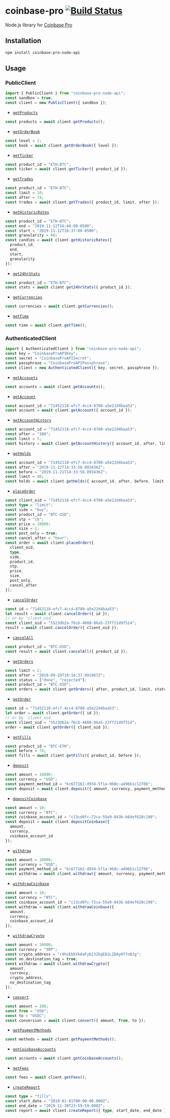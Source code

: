 # coinbase-pro [![Build Status](https://travis-ci.com/vansergen/coinbase-pro.svg?token=cg5dVMovG8Db6p5Qzzps&branch=master)](https://travis-ci.com/vansergen/coinbase-pro)

Node.js library for [Coinbase Pro](https://pro.coinbase.com/)

## Installation

```bash
npm install coinbase-pro-node-api
```

## Usage

### PublicClient

```typescript
import { PublicClient } from "coinbase-pro-node-api";
const sandbox = true;
const client = new PublicClient({ sandbox });
```

- [`getProducts`](https://docs.pro.coinbase.com/#get-products)

```typescript
const products = await client.getProducts();
```

- [`getOrderBook`](https://docs.pro.coinbase.com/#get-product-order-book)

```typescript
const level = 2;
const book = await client.getOrderBook({ level });
```

- [`getTicker`](https://docs.pro.coinbase.com/#get-product-ticker)

```typescript
const product_id = "ETH-BTC";
const ticker = await client.getTicker({ product_id });
```

- [`getTrades`](https://docs.pro.coinbase.com/#get-trades)

```typescript
const product_id = "ETH-BTC";
const limit = 10;
const after = 74;
const trades = await client.getTrades({ product_id, limit, after });
```

- [`getHistoricRates`](https://docs.pro.coinbase.com/#get-historic-rates)

```typescript
const product_id = "ETH-BTC";
const end = "2019-11-12T16:40:00-0500";
const start = "2019-11-12T16:37:00-0500";
const granularity = 60;
const candles = await client.getHistoricRates({
  product_id,
  end,
  start,
  granularity
});
```

- [`get24hrStats`](https://docs.pro.coinbase.com/#get-24hr-stats)

```typescript
const product_id = "ETH-BTC";
const stats = await client.get24hrStats({ product_id });
```

- [`getCurrencies`](https://docs.pro.coinbase.com/#get-currencies)

```typescript
const currencies = await client.getCurrencies();
```

- [`getTime`](https://docs.pro.coinbase.com/#time)

```typescript
const time = await client.getTime();
```

### AuthenticatedClient

```typescript
import { AuthenticatedClient } from "coinbase-pro-node-api";
const key = "CoinbaseProAPIKey";
const secret = "CoinbaseProAPISecret";
const passphrase = "CoinbaseProAPIPassphrase";
const client = new AuthenticatedClient({ key, secret, passphrase });
```

- [`getAccounts`](https://docs.pro.coinbase.com/#list-accounts)

```typescript
const accounts = await client.getAccounts();
```

- [`getAccount`](https://docs.pro.coinbase.com/#get-an-account)

```typescript
const account_id = "71452118-efc7-4cc4-8780-a5e22d4baa53";
const account = await client.getAccount({ account_id });
```

- [`getAccountHistory`](https://docs.pro.coinbase.com/#get-account-history)

```typescript
const account_id = "71452118-efc7-4cc4-8780-a5e22d4baa53";
const after = "100";
const limit = 5;
const history = await client.getAccountHistory({ account_id, after, limit });
```

- [`getHolds`](https://docs.pro.coinbase.com/#get-holds)

```typescript
const account_id = "71452118-efc7-4cc4-8780-a5e22d4baa53";
const after = "2019-11-22T14:33:58.093436Z";
const before = "2019-11-21T14:33:58.093436Z";
const limit = 40;
const holds = await client.getHolds({ account_id, after, before, limit });
```

- [`placeOrder`](https://docs.pro.coinbase.com/#place-a-new-order)

```typescript
const client_oid = "71452118-efc7-4cc4-8780-a5e22d4baa53";
const type = "limit";
const side = "buy";
const product_id = "BTC-USD";
const stp = "cb";
const price = 10000;
const size = 1;
const post_only = true;
const cancel_after = "hour";
const order = await client.placeOrder({
  client_oid,
  type,
  side,
  product_id,
  stp,
  price,
  size,
  post_only,
  cancel_after
});
```

- [`cancelOrder`](https://docs.pro.coinbase.com/#cancel-an-order)

```typescript
const id = "71452118-efc7-4cc4-8780-a5e22d4baa53";
let result = await client.cancelOrder({ id });
// or by `client_oid`
const client_oid = "5523db2a-f6cb-4680-86a5-23ff21d9f514";
result = await client.cancelOrder({ client_oid });
```

- [`cancelAll`](https://docs.pro.coinbase.com/#cancel-all)

```typescript
const product_id = "BTC-USD";
const result = await client.cancelAll({ product_id });
```

- [`getOrders`](https://docs.pro.coinbase.com/#list-orders)

```typescript
const limit = 2;
const after = "2019-09-29T19:16:37.991967Z";
const status = ["done", "rejected"];
const product_id = "BTC-USD";
const orders = await client.getOrders({ after, product_id, limit, status });
```

- [`getOrder`](https://docs.pro.coinbase.com/#get-an-order)

```typescript
const id = "71452118-efc7-4cc4-8780-a5e22d4baa53";
let order = await client.getOrder({ id });
// or by `client_oid`
const client_oid = "5523db2a-f6cb-4680-86a5-23ff21d9f514";
order = await client.getOrder({ client_oid });
```

- [`getFills`](https://docs.pro.coinbase.com/#list-fills)

```typescript
const product_id = "BTC-ETH";
const before = 74;
const fills = await client.getFills({ product_id, before });
```

- [`deposit`](https://docs.pro.coinbase.com/#payment-method)

```typescript
const amount = 10000;
const currency = "USD";
const payment_method_id = "bc677162-d934-5f1a-968c-a496b1c1270b";
const deposit = await client.deposit({ amount, currency, payment_method_id });
```

- [`depositCoinbase`](https://docs.pro.coinbase.com/#coinbase)

```typescript
const amount = 10;
const currency = "BTC";
const coinbase_account_id = "c13cd0fc-72ca-55e9-843b-b84ef628c198";
const deposit = await client.depositCoinbase({
  amount,
  currency,
  coinbase_account_id
});
```

- [`withdraw`](https://docs.pro.coinbase.com/#payment-method45)

```typescript
const amount = 10000;
const currency = "USD";
const payment_method_id = "bc677162-d934-5f1a-968c-a496b1c1270b";
const withdraw = await client.withdraw({ amount, currency, payment_method_id });
```

- [`withdrawCoinbase`](https://docs.pro.coinbase.com/#coinbase46)

```typescript
const amount = 10;
const currency = "BTC";
const coinbase_account_id = "c13cd0fc-72ca-55e9-843b-b84ef628c198";
const withdraw = await client.withdrawCoinbase({
  amount,
  currency,
  coinbase_account_id
});
```

- [`withdrawCrypto`](https://docs.pro.coinbase.com/#crypto)

```typescript
const amount = 20000;
const currency = "XRP";
const crypto_address = "r4hzEbkVkAaFyK23ZkgED2LZDAyHTfnBJg";
const no_destination_tag = true;
const withdraw = await client.withdrawCrypto({
  amount,
  currency,
  crypto_address,
  no_destination_tag
});
```

- [`convert`](https://docs.pro.coinbase.com/#create-conversion)

```typescript
const amount = 100;
const from = "USD";
const to = "USDC";
const conversion = await client.convert({ amount, from, to });
```

- [`getPaymentMethods`](https://docs.pro.coinbase.com/#list-payment-methods)

```typescript
const methods = await client.getPaymentMethods();
```

- [`getCoinbaseAccounts`](https://docs.pro.coinbase.com/#list-accounts53)

```typescript
const accounts = await client.getCoinbaseAccounts();
```

- [`getFees`](https://docs.pro.coinbase.com/#get-current-fees)

```typescript
const fees = await client.getFees();
```

- [`createReport`](https://docs.pro.coinbase.com/#create-a-new-report)

```typescript
const type = "fills";
const start_date = "2019-01-01T00:00:00.000Z";
const end_date = "2019-11-30T23:59:59.000Z";
const report = await client.createReport({ type, start_date, end_date });
```
